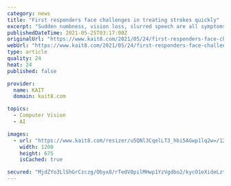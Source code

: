```yaml
---
category: news
title: "First responders face challenges in treating strokes quickly"
excerpt: "Sudden numbness, vision loss, slurred speech are all symptoms that you are having a stroke, and once the first symptoms hit, every minute you are losing 1.9 million brain cells."
publishedDateTime: 2021-05-25T03:17:00Z
originalUrl: "https://www.kait8.com/2021/05/24/first-responders-face-challenges-treating-strokes-quickly/"
webUrl: "https://www.kait8.com/2021/05/24/first-responders-face-challenges-treating-strokes-quickly/"
type: article
quality: 24
heat: 24
published: false

provider:
  name: KAIT
  domain: kait8.com

topics:
  - Computer Vision
  - AI

images:
  - url: "https://www.kait8.com/resizer/u5QNl3CqelLT3_hbi5AGwp1lq2w=/1200x0/cloudfront-us-east-1.images.arcpublishing.com/raycom/EVM6AUQG5RBU3PDHHOHFEUYEPU.jpg"
    width: 1200
    height: 675
    isCached: true

secured: "MjdZYo3LlShGrCzczg/Obyx8/rTedV0pilMHwp1YzVgdbo2/kycO1eXideLzt71oIdYXyw6mPQeLCQJe2I4ZIn6d2J93b45wPg9PO6YBb/9NctgU98X8X1DrZuZPhmHI+aW9qmkQMjTYVCwdnHFc31levWjBAXfr4PIt2k1lWCynTUHu2kpGv9Jjn1Vl4kAGH9JOSNIMA9xf6v4LxBMPrN4b+yVv7hlH3r2au6CzR7ONZHg7KhnlqXTBi7C2arFQ5H43d5VpoTSltkRDc5RhUeoEVKkl2q2n7szTWc5pKwDgSyf7ojn/l9IFsLl/aeXpHnCO3So+OTt82cGzCdnnHZTc/z5sCeMhYXLOHMc5ZXE=;jpKAP1w8GtZ0k6LyzScqbA=="
---
```



